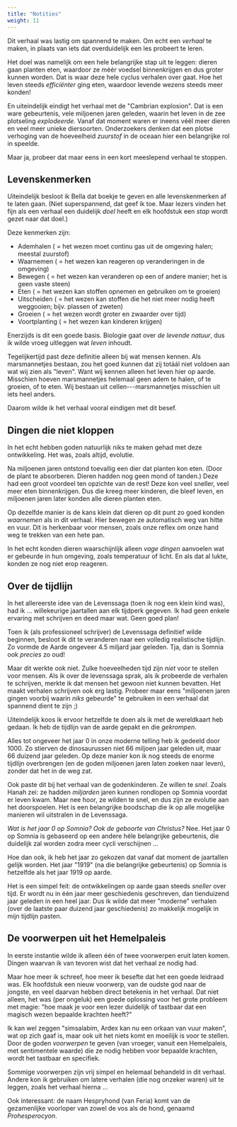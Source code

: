 ```yaml
---
title: "Notities"
weight: 11
---
```


Dit verhaal was lastig om spannend te maken. Om echt een _verhaal_ te maken, in plaats van iets dat overduidelijk een les probeert te leren.

Het doel was namelijk om een hele belangrijke stap uit te leggen: dieren gaan planten eten, waardoor ze méér voedsel binnenkrijgen en dus groter kunnen worden. Dat is waar deze hele cyclus verhalen over gaat. Hoe het leven steeds _efficiënter_ ging eten, waardoor levende wezens steeds meer konden!

En uiteindelijk eindigt het verhaal met de "Cambrian explosion". Dat is een ware gebeurtenis, vele miljoenen jaren geleden, waarin het leven in de zee plotseling _explodeerde_. Vanaf dat moment waren er ineens véél meer dieren en veel meer unieke diersoorten. Onderzoekers denken dat een plotse verhoging van de hoeveelheid _zuurstof_ in de oceaan hier een belangrijke rol in speelde.

Maar ja, probeer dat maar eens in een kort meeslepend verhaal te stoppen. 

## Levenskenmerken

Uiteindelijk besloot ik Bella dat boekje te geven en alle levenskenmerken af te laten gaan. (Niet superspannend, dat geef ik toe. Maar lezers vinden het fijn als een verhaal een duidelijk _doel_ heeft en elk hoofdstuk een _stap_ wordt gezet naar dat doel.)

Deze kenmerken zijn:

* Ademhalen ( = het wezen moet continu gas uit de omgeving halen; meestal zuurstof)
* Waarnemen ( = het wezen kan reageren op veranderingen in de omgeving)
* Bewegen ( = het wezen kan veranderen op een of andere manier; het is geen vaste steen)
* Eten ( = het wezen kan stoffen opnemen en gebruiken om te groeien)
* Uitscheiden ( = het wezen kan stoffen die het niet meer nodig heeft weggooien; bijv. plassen of zweten)
* Groeien ( = het wezen wordt groter en zwaarder over tijd)
* Voortplanting ( = het wezen kan kinderen krijgen)

Enerzijds is dit een goede basis. Biologie gaat over _de levende natuur_, dus ik wilde vroeg uitleggen wat _leven_ inhoudt.

Tegelijkertijd past deze definitie alleen bij wat mensen kennen. Als marsmannetjes bestaan, zou het goed kunnen dat zij totáál niet voldoen aan wat wij zien als "leven". Want wij kennen alleen het leven hier op aarde. Misschien hoeven marsmannetjes helemaal geen adem te halen, of te groeien, of te eten. Wij bestaan uit cellen---marsmannetjes misschien uit iets heel anders.

Daarom wilde ik het verhaal vooral eindigen met dit besef.

## Dingen die niet kloppen

In het echt hebben goden natuurlijk niks te maken gehad met deze ontwikkeling. Het was, zoals altijd, evolutie.

Na miljoenen jaren ontstond toevallig een dier dat planten kon eten. (Door de plant te absorberen. Dieren hadden nog geen mond of tanden.) Deze had een groot voordeel ten opzichte van de rest! Deze kon veel sneller, veel meer eten binnenkrijgen. Dus die kreeg meer kinderen, die bleef leven, en miljoenen jaren later konden alle dieren planten eten.

Op dezelfde manier is de kans klein dat dieren op dit punt zo goed konden _waarnemen_ als in dit verhaal. Hier bewegen ze automatisch weg van hitte en vuur. Dit is herkenbaar voor mensen, zoals onze reflex om onze hand weg te trekken van een hete pan. 

In het echt konden dieren waarschijnlijk alleen _vage dingen_ aanvoelen wat er gebeurde in hun omgeving, zoals temperatuur of licht. En als dat al lukte, konden ze nog niet erop reageren.

## Over de tijdlijn

In het allereerste idee van de Levenssaga (toen ik nog een klein kind was), had ik ... willekeurige jaartallen aan elk tijdperk gegeven. Ik had geen enkele ervaring met schrijven en deed maar wat. Geen goed plan!

Toen ik (als professioneel schrijver) de Levenssaga definitief wilde beginnen, besloot ik dit te veranderen naar een volledig realistische tijdlijn. Zo vormde de Aarde ongeveer 4.5 miljard jaar geleden. Tja, dan is Somnia ook _precies_ zo oud!

Maar dit werkte ook niet. Zulke hoeveelheden tijd zijn _niet_ voor te stellen voor mensen. Als ik over de levenssaga sprak, als ik probeerde de verhalen te schrijven, merkte ik dat mensen het gewoon niet kunnen bevatten. Het maakt verhalen schrijven ook erg lastig. Probeer maar eens "miljoenen jaren gingen voorbij waarin _niks_ gebeurde" te gebruiken in een verhaal dat spannend dient te zijn ;)

Uiteindelijk koos ik ervoor hetzelfde te doen als ik met de wereldkaart heb gedaan. Ik heb de tijdlijn van de aarde gepakt en die _gekrompen_. 

Alles tot ongeveer het jaar 0 in onze moderne telling heb ik gedeeld door 1000. Zo stierven de dinosaurussen niet 66 miljoen jaar geleden uit, maar 66 duizend jaar geleden. Op deze manier kon ik nog steeds de enorme tijdlijn overbrengen (en de goden miljoenen jaren laten zoeken naar leven), zonder dat het in de weg zat. 

Ook paste dit bij het verhaal van de godenkinderen. Ze willen te _snel_. Zoals Hanah zei: ze hadden _miljarden_ jaren kunnen rondlopen op Somnia voordat er leven kwam. Maar nee hoor, ze wilden te snel, en dus zijn ze evolutie aan het doorspoelen. Het is een belangrijke boodschap die ik op alle mogelijke manieren wil uitstralen in de Levenssaga.

_Wat is het jaar 0 op Somnia? Ook de geboorte van Christus?_ Nee. Het jaar 0 op Somnia is gebaseerd op een andere héle belangrijke gebeurtenis, die duidelijk zal worden zodra meer cycli verschijnen ...

Hoe dan ook, ik heb het jaar zo gekozen dat vanaf dat moment de jaartallen gelijk worden. Het jaar "1919" (na die belangrijke gebeurtenis) op Somnia is hetzelfde als het jaar 1919 op aarde.  

Het is een simpel feit: de ontwikkelingen op aarde gaan steeds _sneller_ over tijd. Er wordt nu in één jaar meer geschiedenis geschreven, dan tienduizend jaar geleden in een heel jaar. Dus ik wilde dat meer "moderne" verhalen (over de laatste paar duizend jaar geschiedenis) zo makkelijk mogelijk in mijn tijdlijn pasten.

## De voorwerpen uit het Hemelpaleis

In eerste instantie wilde ik alleen één of twee voorwerpen eruit laten komen. Dingen waarvan ik van tevoren wist dat het verhaal ze nodig had.

Maar hoe meer ik schreef, hoe meer ik besefte dat het een goede leidraad was. Elk hoofdstuk een nieuw voorwerp, van de oudste god naar de jongste, en veel daarvan hebben direct betekenis in het verhaal. Dat niet alleen, het was (per ongeluk) een goede oplossing voor het grote probleem met magie: "hoe maak je voor een lezer duidelijk of tastbaar dat een magisch wezen bepaalde krachten heeft?"

Ik kan wel zeggen "simsalabim, Ardex kan nu een orkaan van vuur maken", wat op zich gaaf is, maar ook uit het niets komt en moeilijk is voor te stellen. Door de goden _voorwerpen_ te geven (van vroeger, vanuit een Hemelpaleis, met sentimentele waarde) die ze nodig hebben voor bepaalde krachten, wordt het tastbaar en specifiek.

Sommige voorwerpen zijn vrij simpel en helemaal behandeld in dit verhaal. Andere kon ik gebruiken om latere verhalen (die nog onzeker waren) uit te leggen, zoals het verhaal hierna ...

Ook interessant: de naam Hespryhond (van Feria) komt van de gezamenlijke voorloper van zowel de vos als de hond, genaamd _Prohesperocyon_.




<!--- 










@TODO: Geknipt stukje tekst

Hij sprong erachteraan. Maar hij durfde niet het water in, niet opnieuw, niet weer flauwvallen. Hij moest toekijken hoe de Zielscheurder door golven werd opgeslokt. Onder het wateroppervlak werd de groep Beweeglingen nu goed verlicht.

Een groep die razendsnel groter werd.

Elke cel, elk stukje blubber, dat de Zielscheurder aanraakte kreeg ineens tientallen kinderen. Al snel was de bal van licht nauwelijks meer te zien. De groeiende school wezens vormden een dichte draaikolk eromheen.

"Nee!" riep Ardex.

"Nee?" zei Bella, rennend langs het water. "Dit is wat we wilden! Meer leven! Sneller voortplanten!"

Hanah klapte met haar voorpoten. De Zielscheurder steeg op uit het water. Het keerde bij haar terug als een huisdier die wist dat hij stout was geweest en langzaam naar het baasje terugkwam. 

Het versnipperen keerde om.

Toen Ardex' hele lichaam weer heel was, werd hij woest. 



@TODO: Geknipt stukje tekst, even later

Hij sloeg om zich heen om de Zielscheurder te raken. Hanah bewoog behendig haar lichaam om alle slagen te ontwijken. Maar ze had Ardex onderschat en hij wist een klauw rondom de glimmende bol te krijgen, halverwege zijn vlucht naar Hanah.

De Beweeglingen stopten met vermenigvuldigen. Sterker nog, ze begonnen te sterven, en snel ook. Het proces leek omgekeerd en de oceaan vulde zich niet meer met levende, rondtollende blubber, maar met piepkleine dode wezens die naar de bodem zakten.

[...]

"Laat hem met rust, hij doet niks," zei Hanah. "Alleen ik kan de Zielscheurder besturen. Denk ik. Ja, hartstikke zeker over. Grotendeels."

Bella wees naar de zee. "Maar waarom gaan dan---"

Ardex liet meteen los en trok zijn flinke kaken van elkaar. Een vuurvlam vormde boven zijn tong. De Vuurring was niet meer verborgen onder zijn poot, maar ontsproot als een oorbel uit zijn linkeroor. "Als jullie niet meegaan naar het Hemelpaleis, verbrand ik de laatste Beweeglingen die we hebben!"


@TODO: Geknipt stukje, even later

Als Bella rechtop stond, en haar poten spreidde, was ze een behoorlijk grote wasbeer. En soms, zoals nu, gebruikte ze dat om iedereen de mond te snoeren en te kalmeren. "Laten we ... allemaal ... rustig blijven."

Eeris kakelde alsof ze een kip was, geen giraffe. "_Rustig blijven?_ Al ons laatste leven gaat voor onze ogen dood!"

Ze keerde tot Hanah. "Als Ardex het niet doet, wie dan wel?"

Hanah hield de Zielscheurder als een baby tegen haar borst geklemd.

--->